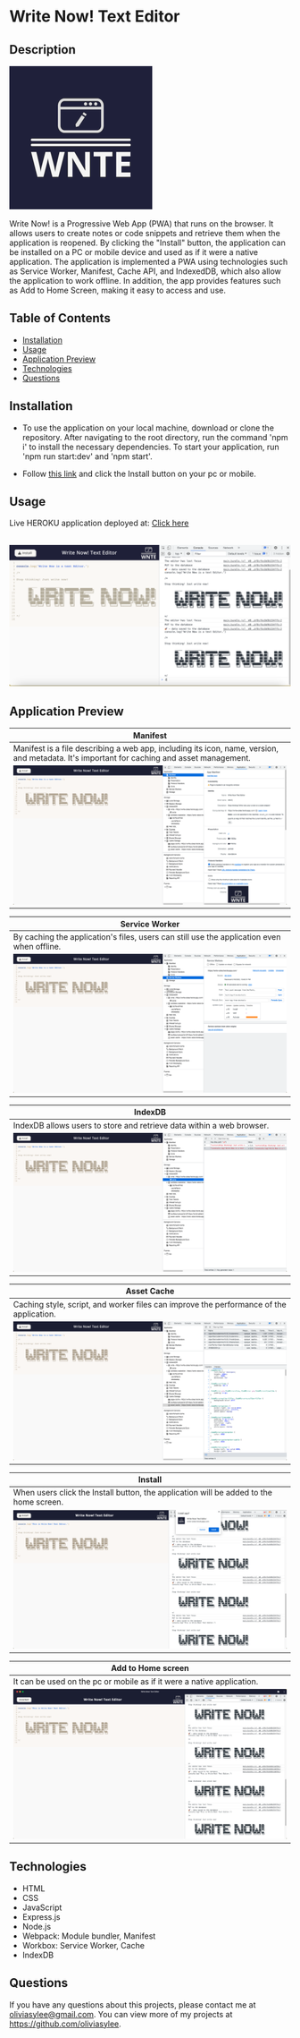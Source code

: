# Write Now! Text Editor
## Description
![logo](./client/dist/assets/icons/icon_256x256.png) <br>

Write Now! is a Progressive Web App (PWA) that runs on the browser. It allows users to create notes or code snippets and retrieve them when the application is reopened. By clicking the "Install" button, the application can be installed on a PC or mobile device and used as if it were a native application. The application is implemented a PWA using technologies such as Service Worker, Manifest, Cache API, and IndexedDB, which also allow the application to work offline. In addition, the app provides features such as Add to Home Screen, making it easy to access and use.
## Table of Contents
- [Installation](#Installation)
- [Usage](#Usage)
- [Application Preview](#Application-preview)
- [Technologies](#Technologies)
- [Questions](#Questions)

## Installation
- To use the application on your local machine, download or clone the repository. After navigating to the root directory, run the command 'npm i' to install the necessary dependencies. To start your application, run 'npm run start:dev' and 'npm start'.

- Follow [this link](https://wnte-oslee.herokuapp.com/) and click the Install button on your pc or mobile.

## Usage
Live HEROKU application deployed at: [Click here](https://wnte-oslee.herokuapp.com/) <br> <br>

![preview](/assets/01-preview.png)

## Application Preview

| Manifest |
|----------------------|
| Manifest is a file describing a web app, including its icon, name, version, and metadata. It's important for caching and asset management. |
| ![manifest](/assets/03-manifest.png)|

| Service Worker |
|----------------------|
| By caching the application's files, users can still use the application even when offline. |
| ![sw](/assets/04-sw.png)|

| IndexDB |
|----------------------|
| IndexDB allows users to store and retrieve data within a web browser. |
| ![indexDB](/assets/05-indexDB.png)|

| Asset Cache |
|----------------------|
| Caching style, script, and worker files can improve the performance of the application. |
| ![assetcache](/assets/06-asset-cache.png)|

| Install |
|----------------------|
| When users click the Install button, the application will be added to the home screen. |
| ![install](/assets/07-install.png)|

| Add to Home screen|
|----------------------|
| It can be used on the pc or mobile as if it were a native application. |
| ![addtohomescreen](/assets/08-addtohomescreen.png)|

## Technologies
- HTML
- CSS
- JavaScript
- Express.js
- Node.js
- Webpack: Module bundler, Manifest
- Workbox: Service Worker, Cache
- IndexDB

## Questions
If you have any questions about this projects, please contact me at oliviasylee@gmail.com. You can view more of my projects at https://github.com/oliviasylee.